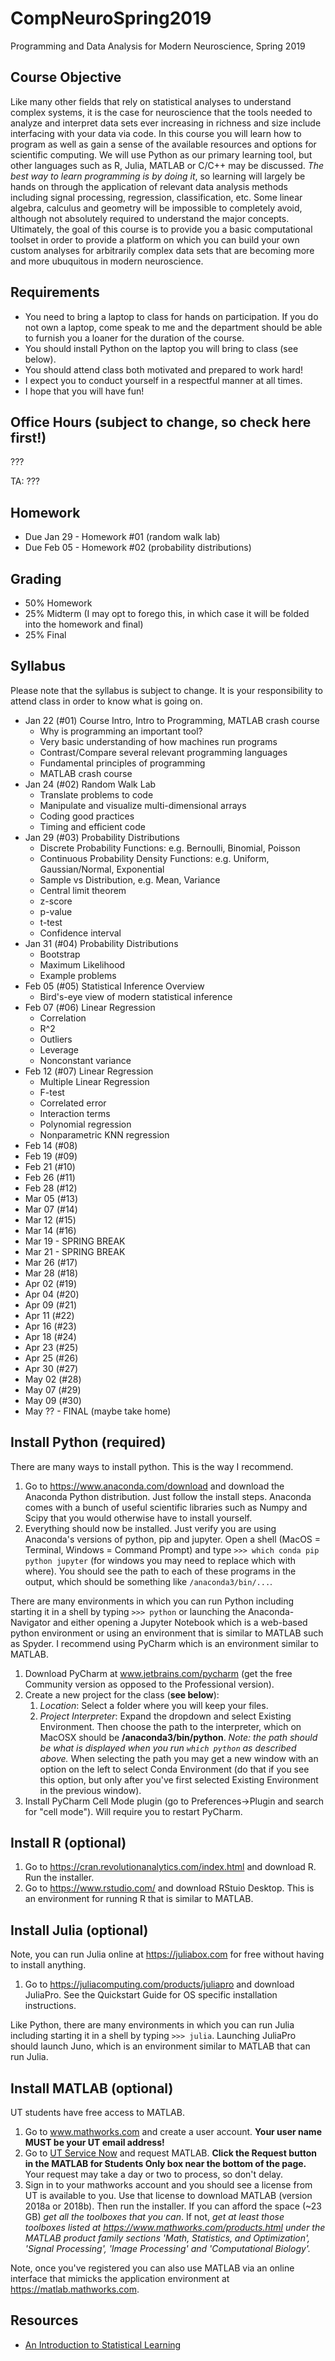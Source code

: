 # CompNeuroSpring2019
Programming and Data Analysis for Modern Neuroscience, Spring 2019

## Course Objective
Like many other fields that rely on statistical analyses to understand complex systems, it is the case for neuroscience that the tools needed to analyze and interpret data sets ever increasing in richness and size include interfacing with your data via code. In this course you will learn how to program as well as gain a sense of the available resources and options for scientific computing. We will use Python as our primary learning tool, but other languages such as R, Julia, MATLAB or C/C++ may be discussed. *The best way to learn programming is by doing it*, so learning will largely be hands on through the application of relevant data analysis methods including signal processing, regression, classification, etc. Some linear algebra, calculus and geometry will be impossible to completely avoid, although not absolutely required to understand the major concepts. Ultimately, the goal of this course is to provide you a basic computational toolset in order to provide a platform on which you can build your own custom analyses for arbitrarily complex data sets that are becoming more and more ubuquitous in modern neuroscience.

## Requirements
* You need to bring a laptop to class for hands on participation. If you do not own a laptop, come speak to me and the department should be able to furnish you a loaner for the duration of the course.
* You should install Python on the laptop you will bring to class (see below).
* You should attend class both motivated and prepared to work hard!
* I expect you to conduct yourself in a respectful manner at all times.
* I hope that you will have fun!

## Office Hours (subject to change, so check here first!)
???

TA: ???

## Homework
* Due Jan 29 - Homework #01 (random walk lab)
* Due Feb 05 - Homework #02 (probability distributions)

## Grading
* 50% Homework
* 25% Midterm (I may opt to forego this, in which case it will be folded into the homework and final)
* 25% Final

## Syllabus
Please note that the syllabus is subject to change. It is your responsibility to attend class in order to know what is going on.

* Jan 22 (#01) Course Intro, Intro to Programming, MATLAB crash course
    * Why is programming an important tool?
    * Very basic understanding of how machines run programs
    * Contrast/Compare several relevant programming languages
    * Fundamental principles of programming
    * MATLAB crash course
* Jan 24 (#02) Random Walk Lab
    * Translate problems to code
    * Manipulate and visualize multi-dimensional arrays
    * Coding good practices
    * Timing and efficient code
* Jan 29 (#03) Probability Distributions
    * Discrete Probability Functions: e.g. Bernoulli, Binomial, Poisson
    * Continuous Probability Density Functions: e.g. Uniform, Gaussian/Normal, Exponential
    * Sample vs Distribution, e.g. Mean, Variance
    * Central limit theorem
    * z-score
    * p-value
    * t-test
    * Confidence interval
* Jan 31 (#04) Probability Distributions
    * Bootstrap
    * Maximum Likelihood
    * Example problems
* Feb 05 (#05) Statistical Inference Overview
    * Bird's-eye view of modern statistical inference
* Feb 07 (#06) Linear Regression
    * Correlation
    * R^2
    * Outliers
    * Leverage
    * Nonconstant variance
* Feb 12 (#07) Linear Regression
    * Multiple Linear Regression
    * F-test
    * Correlated error
    * Interaction terms
    * Polynomial regression
    * Nonparametric KNN regression
* Feb 14 (#08) 
* Feb 19 (#09) 
* Feb 21 (#10) 
* Feb 26 (#11) 
* Feb 28 (#12) 
* Mar 05 (#13) 
* Mar 07 (#14) 
* Mar 12 (#15) 
* Mar 14 (#16) 
* Mar 19 - SPRING BREAK
* Mar 21 - SPRING BREAK
* Mar 26 (#17) 
* Mar 28 (#18) 
* Apr 02 (#19) 
* Apr 04 (#20) 
* Apr 09 (#21) 
* Apr 11 (#22) 
* Apr 16 (#23) 
* Apr 18 (#24) 
* Apr 23 (#25) 
* Apr 25 (#26) 
* Apr 30 (#27) 
* May 02 (#28) 
* May 07 (#29) 
* May 09 (#30) 
* May ?? - FINAL (maybe take home)

## Install Python (required)
There are many ways to install python. This is the way I recommend.

1. Go to https://www.anaconda.com/download and download the Anaconda Python distribution. Just follow the install steps. Anaconda comes with a bunch of useful scientific libraries such as Numpy and Scipy that you would otherwise have to install yourself.
2. Everything should now be installed. Just verify you are using Anaconda's versions of python, pip and jupyter. Open a shell (MacOS = Terminal, Windows = Command Prompt) and type `>>> which conda pip python jupyter` (for windows you may need to replace which with where). You should see the path to each of these programs in the output, which should be something like `/anaconda3/bin/...`.

There are many environments in which you can run Python including starting it in a shell by typing `>>> python` or launching the Anaconda-Navigator and either opening a Jupyter Notebook which is a web-based python environment or using an environment that is similar to MATLAB such as Spyder. I recommend using PyCharm which is an environment similar to MATLAB.

1. Download PyCharm at www.jetbrains.com/pycharm (get the free Community version as opposed to the Professional version).
2. Create a new project for the class (**see below**):
    1. *Location*: Select a folder where you will keep your files.
    2. *Project Interpreter*: Expand the dropdown and select Existing Environment. Then choose the path to the interpreter, which on MacOSX should be **/anaconda3/bin/python**. *Note: the path should be what is displayed when you run `which python` as described above.* When selecting the path you may get a new window with an option on the left to select Conda Environment (do that if you see this option, but only after you've first selected Existing Environment in the previous window).
3. Install PyCharm Cell Mode plugin (go to Preferences->Plugin and search for "cell mode"). Will require you to restart PyCharm.

## Install R (optional)
1. Go to https://cran.revolutionanalytics.com/index.html and download R. Run the installer.
2. Go to https://www.rstudio.com/ and download RStuio Desktop. This is an environment for running R that is similar to MATLAB.

## Install Julia (optional)
Note, you can run Julia online at https://juliabox.com for free without having to install anything.

1. Go to https://juliacomputing.com/products/juliapro and download JuliaPro. See the Quickstart Guide for OS specific installation instructions.

Like Python, there are many environments in which you can run Julia including starting it in a shell by typing `>>> julia`. Launching JuliaPro should launch Juno, which is an environment similar to MATLAB that can run Julia.

## Install MATLAB (optional)
UT students have free access to MATLAB.

1. Go to www.mathworks.com and create a user account. **Your user name MUST be your UT email address!**
2. Go to [UT Service Now](https://ut.service-now.com/utss/catalogoverview.do?sysparam_citems_id=f9d65c7c4ff9d200f6897bcd0210c77d&sysparam_cat_id=e0d08b13c3330100c8b837659bba8fb4,Information%20Technology&sys_click_name=features&sys_features=1) and request MATLAB. **Click the Request button in the MATLAB for Students Only box near the bottom of the page.** Your request may take a day or two to process, so don't delay.
3. Sign in to your mathworks account and you should see a license from UT is available to you. Use that license to download MATLAB (version 2018a or 2018b). Then run the installer. If you can afford the space (~23 GB) *get all the toolboxes that you can*. If not, *get at least those toolboxes listed at https://www.mathworks.com/products.html under the MATLAB product family sections 'Math, Statistics, and Optimization', 'Signal Processing', 'Image Processing' and 'Computational Biology'.*

Note, once you've registered you can also use MATLAB via an online interface that mimicks the application environment at https://matlab.mathworks.com.

## Resources
* [An Introduction to Statistical Learning](https://www-bcf.usc.edu/~gareth/ISL/ISLR%20First%20Printing.pdf)

